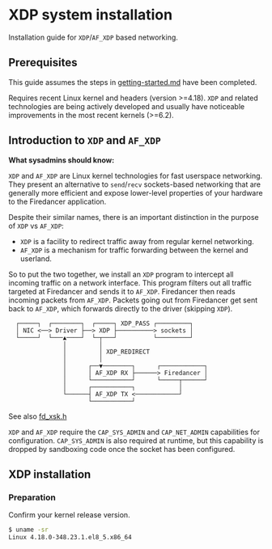 XDP system installation
=======================

Installation guide for `XDP`/`AF_XDP` based networking.

Prerequisites
-------------

This guide assumes the steps in [getting-started.md](../book/guide/getting-started.md)
have been completed.

Requires recent Linux kernel and headers (version >=4.18). `XDP` and related
technologies are being actively developed and usually have noticeable
improvements in the most recent kernels (>=6.2).

Introduction to `XDP` and `AF_XDP`
------------------------------

**What sysadmins should know:**

`XDP` and `AF_XDP` are Linux kernel technologies for fast userspace
networking.  They present an alternative to `send`/`recv` sockets-based
networking that are generally more efficient and expose lower-level
properties of your hardware to the Firedancer application.

Despite their similar names, there is an important distinction in the
purpose of `XDP` vs `AF_XDP`:
- `XDP` is a facility to redirect traffic away from regular kernel networking.
- `AF_XDP` is a mechanism for traffic forwarding between
the kernel and userland.

So to put the two together, we install an `XDP` program to intercept all
incoming traffic on a network interface. This program filters out all
traffic targeted at Firedancer and sends it to `AF_XDP`. Firedancer then
reads incoming packets from `AF_XDP`. Packets going out from Firedancer
get sent back to `AF_XDP`, which forwards directly to the driver (skipping
`XDP`).

```
  ┌─────┐  ┌────────┐  ┌─────┐ XDP_PASS ┌─────────┐
  │ NIC <──> Driver ├──> XDP ├──────────> sockets │
  └─────┘  └───▲────┘  └─┬───┘          └─────────┘
               │         │
               │         │ XDP_REDIRECT
               │         │
               │      ┌──▼────────┐      ┌────────────┐
               │      │ AF_XDP RX ├──────> Firedancer │
               │      └───────────┘      └─────┬──────┘
               │      ┌───────────┐            │
               └──────┤ AF_XDP TX <────────────┘
                      └───────────┘
```

See also [fd_xsk.h](../src/tango/xdp/fd_xsk.h)

`XDP` and `AF_XDP` require the `CAP_SYS_ADMIN` and `CAP_NET_ADMIN`
capabilities for configuration.  `CAP_SYS_ADMIN` is also required at
runtime, but this capability is dropped by sandboxing code once the
socket has been configured.

XDP installation
----------------

### Preparation

Confirm your kernel release version.

```bash
$ uname -sr
Linux 4.18.0-348.23.1.el8_5.x86_64
```
